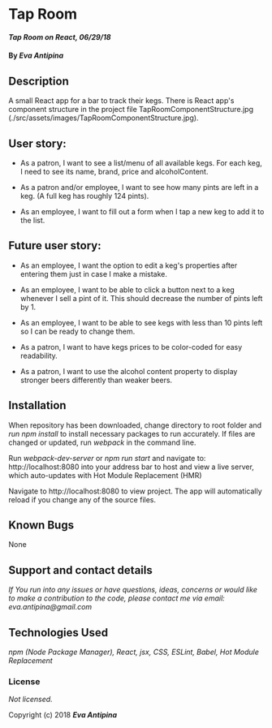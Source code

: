 # Tap Room

#### _Tap Room on React, 06/29/18_

#### By _**Eva Antipina**_

## Description
A small React app for a bar to track their kegs.
There is React app's component structure in the project file TapRoomComponentStructure.jpg (./src/assets/images/TapRoomComponentStructure.jpg).

## User story:

* As a patron, I want to see a list/menu of all available kegs. For each keg, I need to see its name, brand, price and alcoholContent.

* As a patron and/or employee, I want to see how many pints are left in a keg. (A full keg has roughly 124 pints).

* As an employee, I want to fill out a form when I tap a new keg to add it to the list.

## Future user story:

* As an employee, I want the option to edit a keg's properties after entering them just in case I make a mistake.

* As an employee, I want to be able to click a button next to a keg whenever I sell a pint of it. This should decrease the number of pints left by 1.

* As an employee, I want to be able to see kegs with less than 10 pints left so I can be ready to change them.

* As a patron, I want to have kegs prices to be color-coded for easy readability.

* As a patron, I want to use the alcohol content property to display stronger beers differently than weaker beers.


## Installation

When repository has been downloaded, change directory to root folder and _run npm install_ to install necessary packages to run accurately. If files are changed or updated, run _webpack_ in the command line.

Run _webpack-dev-server_ or _npm run start_ and navigate to: http://localhost:8080 into your address bar to host and view a live server, which auto-updates with Hot Module Replacement (HMR)

Navigate to http://localhost:8080 to view project. The app will automatically reload if you change any of the source files.


## Known Bugs

None

## Support and contact details

_If You run into any issues or have questions, ideas, concerns or would like to make a contribution to the code, please contact me via email: eva.antipina@gmail.com_

## Technologies Used

_npm (Node Package Manager), React, jsx, CSS, ESLint, Babel, Hot Module Replacement_

### License

*Not licensed.*

Copyright (c) 2018 **_Eva Antipina_**
